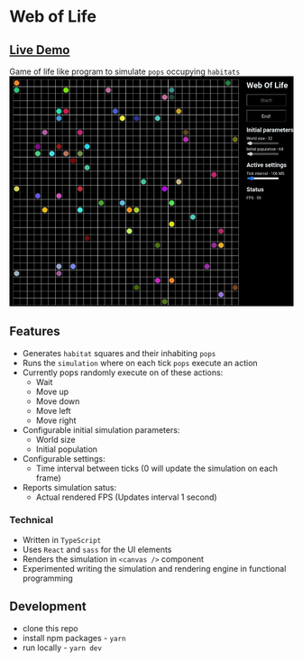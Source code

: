 # Web of Life

## [Live Demo](https://web-of-life.netlify.app/)

Game of life like program to simulate `pops` occupying `habitats`
![Screenshot](screenshot.gif)

## Features

- Generates `habitat` squares and their inhabiting `pops`
- Runs the `simulation` where on each tick `pops` execute an action
- Currently pops randomly execute on of these actions:
  - Wait
  - Move up
  - Move down
  - Move left
  - Move right
- Configurable initial simulation parameters:
  - World size
  - Initial population
- Configurable settings:
  - Time interval between ticks (0 will update the simulation on each frame)
- Reports simulation satus:
  - Actual rendered FPS (Updates interval 1 second)

### Technical

- Written in `TypeScript`
- Uses `React` and `sass` for the UI elements
- Renders the simulation in `<canvas />` component
- Experimented writing the simulation and rendering engine in functional programming

## Development

- clone this repo
- install npm packages - `yarn`
- run locally - `yarn dev`
